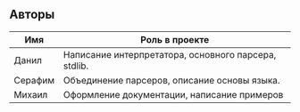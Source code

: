 ## Авторы

Имя     | Роль в проекте
--------|---------------------
Данил    | Написание интерпретатора, основного парсера, stdlib.
Серафим  | Объединение парсеров, описание основы языка.
Михаил   | Оформление документации, написание примеров
